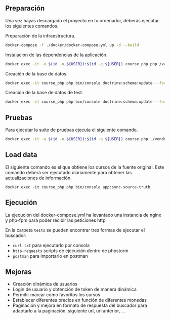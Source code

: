 
## Preparación

Una vez hayas descargado el proyecto en tu ordenador, deberás ejecutar los siguientes comandos.

Preparación de la infraestructura.

```bash
docker-compose -f ./docker/docker-compose.yml up -d --build
```

Instalación de las dependencias de la aplicación.

```bash
docker exec -it -u $(id -u ${USER}):$(id -g ${USER}) course_php php /var/www/composer.phar install
```

Creación de la base de datos.

```bash
docker exec -it course_php php bin/console doctrine:schema:update --force
```

Creación de la base de datos de test.

```bash
docker exec -it course_php php bin/console doctrine:schema:update --force --env=test
```

## Pruebas

Para ejecutar la suite de pruebas ejecuta el siguiente comando.

```bash
docker exec -it -u $(id -u ${USER}):$(id -g ${USER}) course_php ./vendor/bin/simple-phpunit
```

## Load data

El siguiente comando es el que obtiene los cursos de la fuente original. Este comando deberá ser ejecutado diariamente para obtener las actualizaciones de información.

```
docker exec -it course_php php bin/console app:sync-source-truth
```

## Ejecución

La ejecución del docker-compose.yml ha levantado una instancia de nginx y php-fpm para poder recibir las peticiones http

En la carpeta `tests` se pueden encontrar tres formas de ejecutar el buscador:

- `curl.txt` para ejecutarlo por consola
- `http-requests` scripts de ejecución dentro de phpstorm
- `postman` para importarlo en postman

## Mejoras

- Creacíón dinámica de usuarios
- Login de usuario y obtención de token de manera dinámica
- Permitir marcar como favoritos los cursos
- Establecer diferentes precios en función de diferentes monedas
- Paginación y mejora en formato de respuesta del buscador para adaptarlo a la paginación, siguiente url, url anterior, ...
